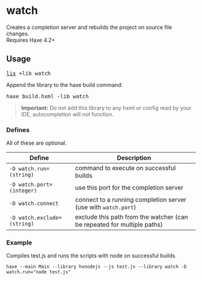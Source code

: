 # watch

Creates a completion server and rebuilds the project on source file changes.  
Requires Haxe 4.2+

## Usage

<pre><a href="https://github.com/lix-pm/lix.client">lix</a> +lib watch</pre>

Append the library to the haxe build command:

<pre>haxe build.hxml -lib watch</pre>

> **Important:** Do not add this library to any hxml or config read by your IDE, autocompletion will not function.

### Defines

All of these are optional.

| Define                      | Description                                                             |
| --------------------------- | ----------------------------------------------------------------------- |
| `-D watch.run=(string)`     | command to execute on successful builds                                 |
| `-D watch.port=(integer)`   | use this port for the completion server                                 |
| `-D watch.connect`          | connect to a running completion server (use with `watch.port`)          |
| `-D watch.exclude=(string)` | exclude this path from the watcher (can be repeated for multiple paths) |

### Example

Compiles test.js and runs the scripts with node on successful builds.

```
haxe --main Main --library hxnodejs --js test.js --library watch -D watch.run="node test.js"
```
